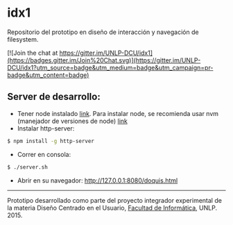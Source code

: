 # idx1
Repositorio del prototipo en diseño de interacción y navegación de filesystem.

[![Join the chat at https://gitter.im/UNLP-DCU/idx1](https://badges.gitter.im/Join%20Chat.svg)](https://gitter.im/UNLP-DCU/idx1?utm_source=badge&utm_medium=badge&utm_campaign=pr-badge&utm_content=badge)

## Server de desarrollo:
- Tener node instalado [link](https://nodejs.org/). Para instalar node, se recomienda usar nvm (manejador de versiones de node) [link](https://github.com/creationix/nvm)
- Instalar http-server:
```bash
$ npm install -g http-server
```
- Correr en consola:
```bash
$ ./server.sh
```
- Abrir en su navegador:
http://127.0.0.1:8080/doquis.html

___
Prototipo desarrollado como parte del proyecto integrador experimental de la materia Diseño Centrado en el Usuario, [Facultad de Informática](info.unlp.edu.ar), UNLP. 2015.
